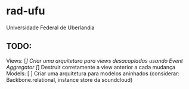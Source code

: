 rad-ufu
=======

Universidade Federal de Uberlandia

TODO:
-----

Views:
	[*] Criar uma arquitetura para views desacopladas usando Event Aggregator
	[*] Destruir corretamente a view anterior a cada mudança
Models:
	[ ] Criar uma arquitetura para modelos aninhados (considerar: Backbone.relational, instance store da soundcloud)
